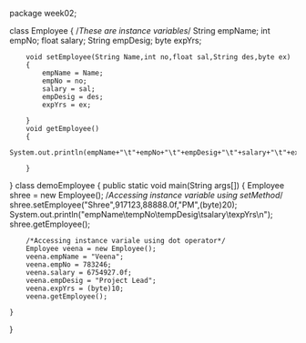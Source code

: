 package week02;

class Employee {
		/*These are instance variables*/
		String empName;
		int empNo;
		float salary;
		String empDesig;
		byte expYrs;
		
		void setEmployee(String Name,int no,float sal,String des,byte ex)
		{
			empName = Name;
			empNo = no;
			salary = sal;
			empDesig = des;
			expYrs = ex;
			
		}
		void getEmployee()
		{
			System.out.println(empName+"\t"+empNo+"\t"+empDesig+"\t"+salary+"\t"+expYrs+"\n");
			
		}
}
class demoEmployee
{
	public static void main(String args[])
	{
		Employee shree = new Employee();
		/*Accessing instance variable using setMethod*/
		shree.setEmployee("Shree",917123,88888.0f,"PM",(byte)20);
		System.out.println("empName\tempNo\tempDesig\tsalary\texpYrs\n");
		shree.getEmployee();
		
		/*Accessing instance variale using dot operator*/
		Employee veena = new Employee();
		veena.empName = "Veena";
		veena.empNo = 783246;
		veena.salary = 6754927.0f;
		veena.empDesig = "Project Lead";
		veena.expYrs = (byte)10;
		veena.getEmployee();
				
	}
}
